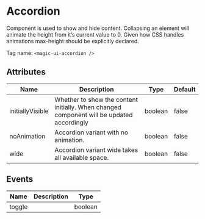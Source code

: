 # Accordion

Component is used to show and hide content. Collapsing an element will
animate the height from it’s current value to 0. Given how CSS handles
animations max-height should be explicitly declared.

Tag name: `<magic-ui-accordion />`

## Attributes

| Name             | Description                                                                               | Type    | Default |
| ---------------- | ----------------------------------------------------------------------------------------- | ------- | ------- |
| initiallyVisible | Whether to show the content initially. When changed component will be updated accordingly | boolean | false   |
| noAnimation      | Accordion variant with no animation.                                                      | boolean | false   |
| wide             | Accordion variant wide takes all available space.                                         | boolean | false   |

## Events

| Name   | Description | Type    |
| ------ | ----------- | ------- |
| toggle |             | boolean |
